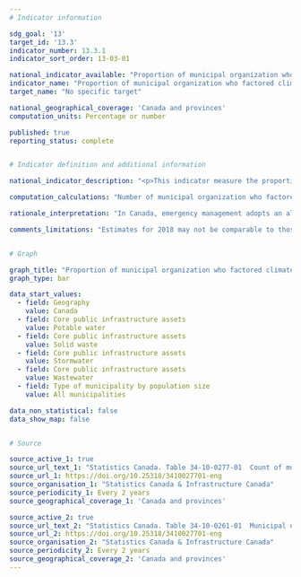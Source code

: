 ```yaml
---
# Indicator information

sdg_goal: '13'
target_id: '13.3'
indicator_number: 13.3.1
indicator_sort_order: 13-03-01

national_indicator_available: "Proportion of municipal organization who factored climate change adaptation into decision-making process"
indicator_name: "Proportion of municipal organization who factored climate change adaptation into decision-making process"
target_name: "No specific target"

national_geographical_coverage: 'Canada and provinces'
computation_units: Percentage or number

published: true
reporting_status: complete


# Indicator definition and additional information

national_indicator_description: "<p>This indicator measure the proportion of municipal organization who factored climate change adapatation into their decision making process, for selected core infrastructure assets.<br> As of 2018, climate change adaptation is defined as changes in processes, practices, and structures to moderate potential damages or to benefit from opportunities associated with climate change. In 2016, climate change adaptation was defined as anticipating or monitoring climate change and undertaking actions to address the consequences of climate change.<br> Climate change is a long-term shift in weather conditions identified by changes in temperature, precipitation, winds, and other indicators. Climate change can involve both changes in average conditions and changes in variability, including for example, extreme events.</p>"

computation_calculations: "Number of municipal organization who factored climate change in their decision making divided by total number of municipal organization owning the infrastructure asset."

rationale_interpretation: "In Canada, emergency management adopts an all-hazards approach to address both natural and human-induced hazards and disasters. These are increasing in both number and frequency across the world, resulting in ever growing human suffering and economic cost. Canada is not immune to these events. Natural and human-induced hazards and disasters have become more prevalent in urban and rural communities. In addition, scientists predict that climate change will continue to increase the frequency and intensity of extreme weather events such as heat waves, heavy rainfalls and related flooding, droughts, forest fires, serious winter storms, hurricanes and tornados; that may increasingly strain emergency management capacities and budgets across Canada. These events can have profoundly negative effects on Canadians.<em>(An Emergency Management Framework for Canada - Third Edition.  Public Safety Canada)</em>"

comments_limitations: "Estimates for 2018 may not be comparable to those for 2016 due to improved coverage and definitions as well as changes in survey methodology."


# Graph 

graph_title: "Proportion of municipal organization who factored climate change adaptation into decision-making process"
graph_type: bar

data_start_values:
  - field: Geography
    value: Canada
  - field: Core public infrastructure assets
    value: Potable water
  - field: Core public infrastructure assets
    value: Solid waste
  - field: Core public infrastructure assets
    value: Stormwater
  - field: Core public infrastructure assets
    value: Wastewater
  - field: Type of municipality by population size
    value: All municipalities

data_non_statistical: false
data_show_map: false


# Source

source_active_1: true
source_url_text_1: "Statistics Canada. Table 34-10-0277-01  Count of municipal organization who factored climate change adaptation into decision-making process, by core infrastructure assets, by urban and rural, and population size, Infrastructure Canada"
source_url_1: https://doi.org/10.25318/3410027701-eng
source_organisation_1: "Statistics Canada & Infrastructure Canada"
source_periodicity_1: Every 2 years
source_geographical_coverage_1: 'Canada and provinces'

source_active_2: true
source_url_text_2: "Statistics Canada. Table 34-10-0261-01  Municipal ownership of core infrastructure assets, by urban and rural, and population size, Infrastructure Canada"
source_url_2: https://doi.org/10.25318/3410027701-eng
source_organisation_2: "Statistics Canada & Infrastructure Canada"
source_periodicity_2: Every 2 years
source_geographical_coverage_2: 'Canada and provinces'
---
```

